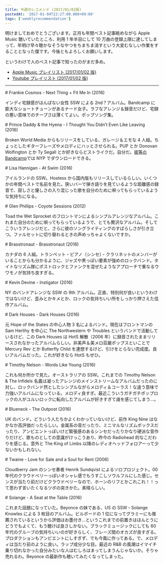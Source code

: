 ```yaml
---
title: 今週のレコメンド (2017/01/02版)
postedAt: '2017-01-04T22:27:00.000+09:00'
tags: ['weeklyrecommendation']
---
```


明けましておめでとうございます。正月も年間ベスト記事眺めながら Apple Music 聴いていたところ、利用 1 年半目にして 10 万曲の登録上限に達してしまって、年明け早々聴かなそうなやつをちまちま消すという大変むなしい作業をすることとなった僕です。今後ともよろしくお願いします。

というわけで人のベスト記事で知ったのがまだ多め。

- [Apple Music プレイリスト (2017/01/02 版)](https://itunes.apple.com/jp/playlist/jin-zhounorekomendo-2017-01/idpl.3eb6387cffa04a32954483ffc7af3c6b)
- [Youtube プレイリスト (2017/01/02 版)](https://www.youtube.com/playlist?list=PLegnWsUgQaycS3RVPdALCti%5FqN6aSG5XR)

---

\# Frankie Cosmos - Next Thing + Fit Me In (2016)

インディ宅録感がはんぱない女性 SSW による 2nd？アルバム。Bandcamp に膨大なショートチューンがあるナード女子。ラフなアレンジ＆録音だけど、宅録の悪い意味でのチープさは薄くてよい。ポップソング集。

\# Prince Daddy & the Hyena - I Thought You Didn’t Even Like Leaving (2016)

Broken World Media からもリリースをしている、ガレージ＆エモな 4 人組。ちょっとしたギターフレーズやメロディにハッとさせられる。PUP とか Donovan Wolfington とか Ty Segall とか好きならどストライクだ。自分だ。[彼等の Bandcamp](https://princedaddyandthehyena.bandcamp.com/album/i-thought-you-didnt-even-like-leaving)では NYP でダウンロードできる。

\# Lisa Hannigan - At Swim (2016)

アイルランドの SSW。Hostess から国内版もリリースしているらしい。いくつかの年間ベストで名前を見た。狭いバーで弾き語りを見ているような距離感の録音で、寂しさと優しさの入り混じった歌を自分のために唄ってもらっているような気持ちになる。

\# Glen Phillips - Coyote Sessions (2012)

Toad the Wet Sprocket のフロントマンによるシンプルアレンジなアルバム。これまた自分のために唄ってもらっているようで、とても贅沢なアルバム。そしてこういうアレンジだと、さらに彼のソングライティングのすばらしさが引き立つ。ファルセットに切り替わるときの声めっちゃよくないですか。

\# Brasstronaut - Brasstronaut (2016)

カナダの 6 人組。トランペット・ピアノ（シンセ）・クラリネットのメンバーがいることからも分かるように、ジャズや黒っぽい要素が強めのロックバンド。タイトなリズム隊にポストロックとファンクを混ぜたようなアプローチで重なるウワモノが気持ち良すぎる。

\# Kevin Devine - Instigator (2016)

NY のバンドアレンジな SSW の 9th アルバム。正直、特別何が良いというわけではないけど、歪みとかキメとか、ロックの気持ちいい所をしっかり押さえた佳作アルバム。

\# Dark Houses - Dark Houses (2016)

元 Hope of the States の中心人物 3 名によるバンド。現在はフロントマンの Sam Herlihy を中心に The Northwestern や Troubles というバンドで活動しているけど、この Dark Houses は HotS 解散（2006 年）に録音されたままリリースされなかったアルバムらしい。非美声＆美メロ荘厳ポップスといことで Mercury Rev とか Butterfly Child を連想するけど、引けをとらない完成度。良いアルバムだった。これが好きなら HotS もぜひ。

\# Timothy Nelson - Words Like Young (2016)

これも何か所かで見た。オーストラリアの SSW。これまでの Timothy Nelson & The Infidels 名義は凝ったアレンジのメインストリームなアルバムだったのに対し、ロックバンド然としたシンプルながらメロディ＆コーラス！な違う意味で力強いアルバムになっている。メロディ良すぎ。最近こういうガチガチポップロックの人がユルいロックに転向したアルバムが好きすぎて歳を感じてしまう…。

\# Blueneck - The Outpost (2016)

UK のバンド。どういう人たちかよくわかっていないけど、前作 King Nine はなかなか高評価だったらしい。金属系の音だったり、ミニマルなリズムボックスだったり、アンビエントっぽいけど緊張感のあるシンセだったりかなり硬派な音作りだけど、歌ものとしての意識がけっこうあり、昨今の Radiohead 的なこだわりを感じる。意外と The King of Limbs 以降のレディオヘッドフォロアーって少ないかもしれない。

\# Twaine - Love for Sale and a Soul for Rent (2006)

Cloudberry Jam のシンセ奏者 Henrik Sundqvist によるソロプロジェクト。00 年代のクラウドベリーっぽいオシャレ感でもうすこしソウルフルにした感じ。センスが当たり前だけどクラウドベリーなので、ホーンのリフとかこれこれ！！って思わず言いたくなるツボの突きかた。素晴らしい。

\# Solange - A Seat at the Table (2016)

これまた話題になっていた。Beyonce の妹である、US の SSW・Solange Knowles による 3 枚目のアルバム。ビルボードの 1 位になってグラミーにも推薦されているというから評価はお墨付き…というこれまでの前置きはほんとうにどうでもよくて、もう聴けば良さしかない。ブラックミュージックにしても 60 年代のグルーブの気持ちいいのが好きらしく、フレーズ間のオカズが良すぎる。プロダクションもアンビエントにしすぎず、でも今風に作ってある。で、メロディは当たり前のように良い。ラップ成分少な目。最近の R&B の風潮はイマイチ乗り切れなかった自分みたいな人はむしろはまってしまうんじゃないか。そりゃ売れるわ。Beyonce の最新作も聴いてみたくなってしまった。
